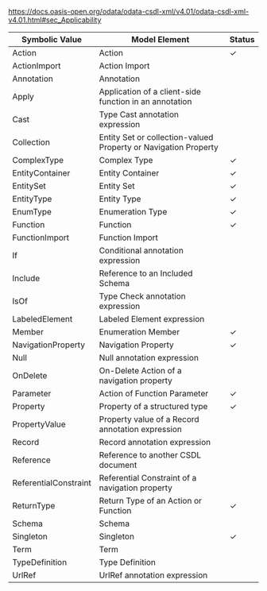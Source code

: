 https://docs.oasis-open.org/odata/odata-csdl-xml/v4.01/odata-csdl-xml-v4.01.html#sec_Applicability

| Symbolic Value        | Model Element                                                   | Status  |
| --------------------- | --------------------------------------------------------------- | ------- |
| Action                | Action                                                          | &check; |
| ActionImport          | Action Import                                                   |         |
| Annotation            | Annotation                                                      |         |
| Apply                 | Application of a client-side function in an annotation          |         |
| Cast                  | Type Cast annotation expression                                 |         |
| Collection            | Entity Set or collection-valued Property or Navigation Property |         |
| ComplexType           | Complex Type                                                    | &check; |
| EntityContainer       | Entity Container                                                | &check; |
| EntitySet             | Entity Set                                                      | &check; |
| EntityType            | Entity Type                                                     | &check; |
| EnumType              | Enumeration Type                                                | &check; |
| Function              | Function                                                        | &check; |
| FunctionImport        | Function Import                                                 |         |
| If                    | Conditional annotation expression                               |         |
| Include               | Reference to an Included Schema                                 |         |
| IsOf                  | Type Check annotation expression                                |         |
| LabeledElement        | Labeled Element expression                                      |         |
| Member                | Enumeration Member                                              | &check; |
| NavigationProperty    | Navigation Property                                             | &check; |
| Null                  | Null annotation expression                                      |         |
| OnDelete              | On-Delete Action of a navigation property                       |         |
| Parameter             | Action of Function Parameter                                    | &check; |
| Property              | Property of a structured type                                   | &check; |
| PropertyValue         | Property value of a Record annotation expression                |         |
| Record                | Record annotation expression                                    |         |
| Reference             | Reference to another CSDL document                              |         |
| ReferentialConstraint | Referential Constraint of a navigation property                 |         |
| ReturnType            | Return Type of an Action or Function                            | &check; |
| Schema                | Schema                                                          |         |
| Singleton             | Singleton                                                       | &check; |
| Term                  | Term                                                            |         |
| TypeDefinition        | Type Definition                                                 |         |
| UrlRef                | UrlRef annotation expression                                    |         |
